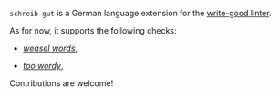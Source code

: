 `schreib-gut` is a German language extension for the [write-good linter](https://github.com/btford/write-good).

As for now, it supports the following checks:

* *[weasel words](https://github.com/TimKam/weasel-words-german)*,

* *[too wordy](https://github.com/TimKam/too-wordy-german)*,

Contributions are welcome!
